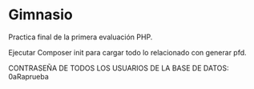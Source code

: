 # Gimnasio
 Practica final de la primera evaluación PHP.

 Ejecutar Composer init para cargar todo lo relacionado con generar pfd.

 CONTRASEÑA DE TODOS LOS USUARIOS DE LA BASE DE DATOS: 0aRaprueba
